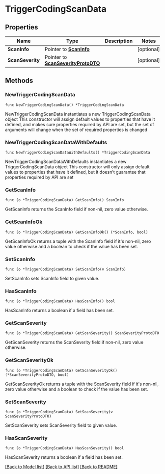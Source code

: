 # TriggerCodingScanData

## Properties

Name | Type | Description | Notes
------------ | ------------- | ------------- | -------------
**ScanInfo** | Pointer to [**ScanInfo**](ScanInfo.md) |  | [optional] 
**ScanSeverity** | Pointer to [**ScanSeverityProtoDTO**](ScanSeverityProtoDTO.md) |  | [optional] 

## Methods

### NewTriggerCodingScanData

`func NewTriggerCodingScanData() *TriggerCodingScanData`

NewTriggerCodingScanData instantiates a new TriggerCodingScanData object
This constructor will assign default values to properties that have it defined,
and makes sure properties required by API are set, but the set of arguments
will change when the set of required properties is changed

### NewTriggerCodingScanDataWithDefaults

`func NewTriggerCodingScanDataWithDefaults() *TriggerCodingScanData`

NewTriggerCodingScanDataWithDefaults instantiates a new TriggerCodingScanData object
This constructor will only assign default values to properties that have it defined,
but it doesn't guarantee that properties required by API are set

### GetScanInfo

`func (o *TriggerCodingScanData) GetScanInfo() ScanInfo`

GetScanInfo returns the ScanInfo field if non-nil, zero value otherwise.

### GetScanInfoOk

`func (o *TriggerCodingScanData) GetScanInfoOk() (*ScanInfo, bool)`

GetScanInfoOk returns a tuple with the ScanInfo field if it's non-nil, zero value otherwise
and a boolean to check if the value has been set.

### SetScanInfo

`func (o *TriggerCodingScanData) SetScanInfo(v ScanInfo)`

SetScanInfo sets ScanInfo field to given value.

### HasScanInfo

`func (o *TriggerCodingScanData) HasScanInfo() bool`

HasScanInfo returns a boolean if a field has been set.

### GetScanSeverity

`func (o *TriggerCodingScanData) GetScanSeverity() ScanSeverityProtoDTO`

GetScanSeverity returns the ScanSeverity field if non-nil, zero value otherwise.

### GetScanSeverityOk

`func (o *TriggerCodingScanData) GetScanSeverityOk() (*ScanSeverityProtoDTO, bool)`

GetScanSeverityOk returns a tuple with the ScanSeverity field if it's non-nil, zero value otherwise
and a boolean to check if the value has been set.

### SetScanSeverity

`func (o *TriggerCodingScanData) SetScanSeverity(v ScanSeverityProtoDTO)`

SetScanSeverity sets ScanSeverity field to given value.

### HasScanSeverity

`func (o *TriggerCodingScanData) HasScanSeverity() bool`

HasScanSeverity returns a boolean if a field has been set.


[[Back to Model list]](../README.md#documentation-for-models) [[Back to API list]](../README.md#documentation-for-api-endpoints) [[Back to README]](../README.md)


